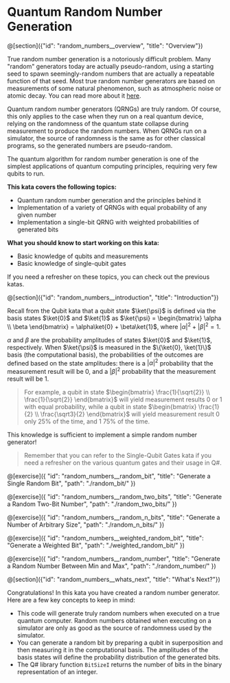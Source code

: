 # Quantum Random Number Generation

@[section]({"id": "random_numbers__overview", "title": "Overview"})

True random number generation is a notoriously difficult problem. Many "random" generators today are actually pseudo-random, using a starting seed to spawn seemingly-random numbers that are actually a repeatable function of that seed. Most true random number generators are based on measurements of some natural phenomenon, such as atmospheric noise or atomic decay. You can read more about it <a href="https://en.wikipedia.org/wiki/Random_number_generation" target="_blank">here</a>.

Quantum random number generators (QRNGs) are truly random. Of course, this only applies to the case when they run on a real quantum device, relying on the randomness of the quantum state collapse during measurement to produce the random numbers. When QRNGs run on a simulator, the source of randomness is the same as for other classical programs, so the generated numbers are pseudo-random.

The quantum algorithm for random number generation is one of the simplest applications of quantum computing principles, requiring very few qubits to run.

**This kata covers the following topics:**

- Quantum random number generation and the principles behind it
- Implementation of a variety of QRNGs with equal probability of any given number
- Implementation a single-bit QRNG with weighted probabilities of generated bits

**What you should know to start working on this kata:**

- Basic knowledge of qubits and measurements
- Basic knowledge of single-qubit gates

If you need a refresher on these topics, you can check out the previous katas.

@[section]({"id": "random_numbers__introduction", "title": "Introduction"})

Recall from the Qubit kata that a qubit state $\ket{\psi}$ is defined via the basis states $\ket{0}$ and $\ket{1}$ as $\ket{\psi} = \begin{bmatrix} \alpha \\ \beta \end{bmatrix} = \alpha\ket{0} + \beta\ket{1}$, where $|\alpha|^2 + |\beta|^2 = 1$.

$\alpha$ and $\beta$ are the probability amplitudes of states $\ket{0}$ and $\ket{1}$, respectively. When $\ket{\psi}$ is measured in the $\{\ket{0}, \ket{1}\}$ basis (the computational basis), the probabilities of the outcomes are defined based on the state amplitudes: there is a $|\alpha|^2$ probability that the measurement result will be $0$, and a $|\beta|^2$ probability that the measurement result will be $1$.

> For example, a qubit in state $\begin{bmatrix} \frac{1}{\sqrt{2}} \\ \frac{1}{\sqrt{2}} \end{bmatrix}$ will yield measurement results $0$ or $1$ with equal probability, while a qubit in state $\begin{bmatrix} \frac{1}{2} \\ \frac{\sqrt3}{2} \end{bmatrix}$ will yield measurement result $0$ only 25% of the time, and $1$ 75% of the time.

This knowledge is sufficient to implement a simple random number generator!

> Remember that you can refer to the Single-Qubit Gates kata if you need a refresher on the various quantum gates and their usage in Q#.

@[exercise]({
    "id": "random_numbers__random_bit",
    "title": "Generate a Single Random Bit",
    "path": "./random_bit/"
})

@[exercise]({
    "id": "random_numbers__random_two_bits",
    "title": "Generate a Random Two-Bit Number",
    "path": "./random_two_bits/"
})

@[exercise]({
    "id": "random_numbers__random_n_bits",
    "title": "Generate a Number of Arbitrary Size",
    "path": "./random_n_bits/"
})

@[exercise]({
    "id": "random_numbers__weighted_random_bit",
    "title": "Generate a Weighted Bit",
    "path": "./weighted_random_bit/"
})

@[exercise]({
    "id": "random_numbers__random_number",
    "title": "Generate a Random Number Between Min and Max",
    "path": "./random_number/"
})

@[section]({"id": "random_numbers__whats_next", "title": "What's Next?"})

Congratulations! In this kata you have created a random number generator. Here are a few key concepts to keep in mind:

- This code will generate truly random numbers when executed on a true quantum computer. Random numbers obtained when executing on a simulator are only as good as the source of randomness used by the simulator.
- You can generate a random bit by preparing a qubit in superposition and then measuring it in the computational basis.
  The amplitudes of the basis states will define the probability distribution of the generated bits.
- The Q# library function `BitSizeI` returns the number of bits in the binary representation of an integer.
